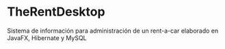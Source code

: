 # TheRentDesktop
Sistema de información para administración de un rent-a-car elaborado en JavaFX, Hibernate y MySQL
